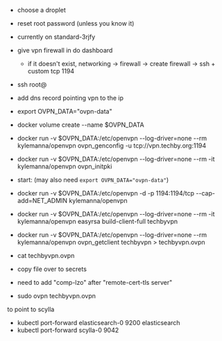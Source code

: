 - choose a droplet
- reset root password (unless you know it)
- currently on standard-3rjfy
- give vpn firewall in do dashboard
  - if it doesn't exist, networking -> firewall -> create firewall -> ssh + custom tcp 1194
- ssh root@<ip for droplet>
- add dns record pointing vpn to the ip

- export OVPN_DATA="ovpn-data"
- docker volume create --name $OVPN_DATA
- docker run -v $OVPN_DATA:/etc/openvpn --log-driver=none --rm kylemanna/openvpn ovpn_genconfig -u tcp://vpn.techby.org:1194
- docker run -v $OVPN_DATA:/etc/openvpn --log-driver=none --rm -it kylemanna/openvpn ovpn_initpki
- start: (may also need `export OVPN_DATA="ovpn-data"`)
- docker run -v $OVPN_DATA:/etc/openvpn -d -p 1194:1194/tcp --cap-add=NET_ADMIN kylemanna/openvpn

- docker run -v $OVPN_DATA:/etc/openvpn --log-driver=none --rm -it kylemanna/openvpn easyrsa build-client-full techbyvpn
- docker run -v $OVPN_DATA:/etc/openvpn --log-driver=none --rm kylemanna/openvpn ovpn_getclient techbyvpn > techbyvpn.ovpn
- cat techbyvpn.ovpn
- copy file over to secrets
- need to add "comp-lzo" after "remote-cert-tls server"
- sudo ovpn techbyvpn.ovpn


to point to scylla
  - kubectl port-forward elasticsearch-0 9200
elasticsearch
  - kubectl port-forward scylla-0 9042